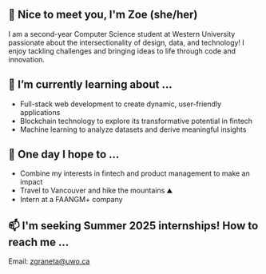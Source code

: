 ## 👋 Nice to meet you, I'm Zoe (she/her) 
I am a second-year Computer Science student at Western University passionate about the intersectionality of design, data, and technology! I enjoy tackling challenges and bringing ideas to life through code and innovation.

## 🌱 I’m currently learning about ...
- Full-stack web development to create dynamic, user-friendly applications  
- Blockchain technology to explore its transformative potential in fintech  
- Machine learning to analyze datasets and derive meaningful insights

## 💭 One day I hope to ...
- Combine my interests in fintech and product management to make an impact  
- Travel to Vancouver and hike the mountains ⛰️  
- Intern at a FAANGM+ company  

## 📫 I'm seeking Summer 2025 internships! How to reach me ...
Email: zgraneta@uwo.ca

